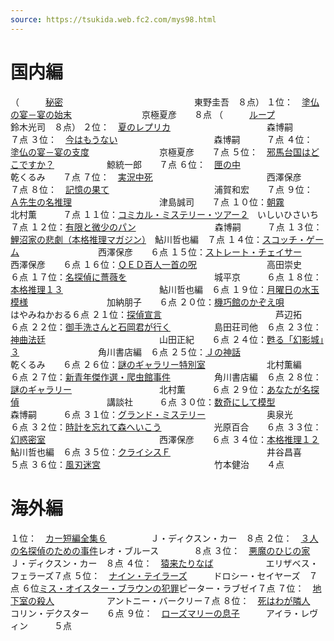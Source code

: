 ```yaml
---
source: https://tsukida.web.fc2.com/mys98.html
---
```

# 国内編

（　　　[秘密](https://tsukida.web.fc2.com/9810.html#anchor334587)　　　　　　　　　　　　　　　東野圭吾　８点）
１位：　[塗仏の宴－宴の始末](https://tsukida.web.fc2.com/9810.html)　　　　　　　　京極夏彦　　８点
（　　　[ループ](https://tsukida.web.fc2.com/9803.html#anchor1065774)　　　　　　　　　　　　　　鈴木光司　８点）
２位：　[夏のレプリカ](https://tsukida.web.fc2.com/9802.html#anchor128566)　　　　　　　　　　　森博嗣　　　７点
３位：　[今はもうない](https://tsukida.web.fc2.com/9804.html#anchor143325)　　　　　　　　　　　森博嗣　　　７点
４位：　[塗仏の宴－宴の支度](https://tsukida.web.fc2.com/9804.html#anchor1065774)　　　　　　　　京極夏彦　　７点
５位：　[邪馬台国はどこですか？](https://tsukida.web.fc2.com/9807.html#anchor241895)　　　　　　鯨統一郎　　７点
６位：　[匣の中](https://tsukida.web.fc2.com/9808.html#anchor221163)　　　　　　　　　　　　　　乾くるみ　　７点
７位：　[実況中死](https://tsukida.web.fc2.com/9809.html#anchor147014)　　　　　　　　　　　　　西澤保彦　　７点
８位：　[記憶の果て](https://tsukida.web.fc2.com/9803.html#anchor99106)　　　　　　　　　　　　浦賀和宏　　７点
９位：　[Ａ先生の名推理](https://tsukida.web.fc2.com/9804.html#anchor1144832)　　　　　　　　　　津島誠司　　７点
１０位：[朝霧](https://tsukida.web.fc2.com/9804.html#anchor229659)　　　　　　　　　　　　　　　北村薫　　　７点
１１位：[コミカル・ミステリー・ツアー２](https://tsukida.web.fc2.com/9805.html#anchor29747)　いしいひさいち７点
１２位：[有限と微少のパン](https://tsukida.web.fc2.com/9810.html#anchor129711)　　　　　　　　　森博嗣　　　７点
１３位：[鯉沼家の悲劇（本格推理マガジン）](https://tsukida.web.fc2.com/9803.html#anchor47064)　鮎川哲也編　７点
１４位：[スコッチ・ゲーム](https://tsukida.web.fc2.com/9805.html#anchor173770)　　　　　　　　　西澤保彦　　６点
１５位：[ストレート・チェイサー](https://tsukida.web.fc2.com/9805.html#anchor230682)　　　　　　西澤保彦　　６点
１６位：[ＱＥＤ百人一首の呪](https://tsukida.web.fc2.com/9902.html)　　　　　　　　高田崇史　　６点
１７位：[名探偵に薔薇を](https://tsukida.web.fc2.com/9807.html#anchor231370)　　　　　　　　　　城平京　　　６点
１８位：[本格推理１３](https://tsukida.web.fc2.com/9812.html#anchor350278)　　　　　　　　　　　鮎川哲也編　６点
１９位：[月曜日の水玉模様](https://tsukida.web.fc2.com/9811.html)　　　　　　　　　加納朋子　　６点
２０位：[機巧館のかぞえ唄](https://tsukida.web.fc2.com/9807.html#anchor45048)　　　　　　　　はやみねかおる６点
２１位：[探偵宣言](https://tsukida.web.fc2.com/9806.html)　　　　　　　　　　　　　芦辺拓　　　６点
２２位：[御手洗さんと石岡君が行く](https://tsukida.web.fc2.com/9803.html#anchor935262)　　　　　島田荘司他　６点
２３位：[神曲法廷](https://tsukida.web.fc2.com/9802.html#anchor935262)　　　　　　　　　　　　　山田正紀　　６点
２４位：[甦る「幻影城」３](https://tsukida.web.fc2.com/9806.html#anchor330235)　　　　　　　　　角川書店編　６点
２５位：[Ｊの神話](https://tsukida.web.fc2.com/9805.html#anchor1065774)　　　　　　　　　　　　　乾くるみ　　６点
２６位：[謎のギャラリー特別室](https://tsukida.web.fc2.com/9811.html#anchor84464)　　　　　　　北村薫編　　６点
２７位：[新青年傑作選・爬虫館事件](https://tsukida.web.fc2.com/9903.html#anchor41831)　　　　　角川書店編　６点
２８位：[謎のギャラリー](https://tsukida.web.fc2.com/9811.html#anchor41359)　　　　　　　　　　北村薫　　　６点
２９位：[あなたが名探偵](https://tsukida.web.fc2.com/9901.html#anchor143948)　　　　　　　　　　講談社　　　６点
３０位：[数奇にして模型](https://tsukida.web.fc2.com/9807.html#anchor96191)　　　　　　　　　　森博嗣　　　６点
３１位：[グランド・ミステリー](https://tsukida.web.fc2.com/9805.html#anchor165242)　　　　　　　奥泉光　　　６点
３２位：[時計を忘れて森へいこう](https://tsukida.web.fc2.com/9808.html#anchor3375863)　　　　　　光原百合　　６点
３３位：[幻惑密室](https://tsukida.web.fc2.com/9801.html#anchor66055)　　　　　　　　　　　　　西澤保彦　　６点
３４位：[本格推理１２](https://tsukida.web.fc2.com/9808.html#anchor81611)　　　　　　　　　　　鮎川哲也編　６点
３５位：[クライシスＦ](https://tsukida.web.fc2.com/9810.html#anchor392253)　　　　　　　　　　　井谷昌喜　　５点
３６位：[風刃迷宮](https://tsukida.web.fc2.com/9901.html#anchor576180)　　　　　　　　　　　　　竹本健治　　４点

# 海外編

１位：　[カー短編全集６](https://tsukida.web.fc2.com/9802.html)　　　　　Ｊ・ディクスン・カー　８点
２位：　[３人の名探偵のための事件](https://tsukida.web.fc2.com/9901.html)レオ・ブルース　　　　８点
３位：　[悪魔のひじの家](https://tsukida.web.fc2.com/9812.html#anchor161410)　　　　　Ｊ・ディクスン・カー　８点
４位：　[猿来たりなば](https://tsukida.web.fc2.com/9904.html#anchor93508)　　　　　　エリザベス・フェラーズ７点
５位：　[ナイン・テイラーズ](https://tsukida.web.fc2.com/9804.html#anchor127474)　　　ドロシー・セイヤーズ　７点
６位[ミス・オイスター・ブラウンの犯罪](https://tsukida.web.fc2.com/9809.html#anchor326649)ピーター・ラブゼイ７点
７位：　[地下室の殺人](https://tsukida.web.fc2.com/9808.html)　　　　　　アントニー・バークリー７点
８位：　[死はわが隣人](https://tsukida.web.fc2.com/9805.html#anchor42460)　　　　　　コリン・デクスター　　６点
９位：　[ローズマリーの息子](https://tsukida.web.fc2.com/9806.html#anchor173037)　　　アイラ・レヴィン　　　５点
